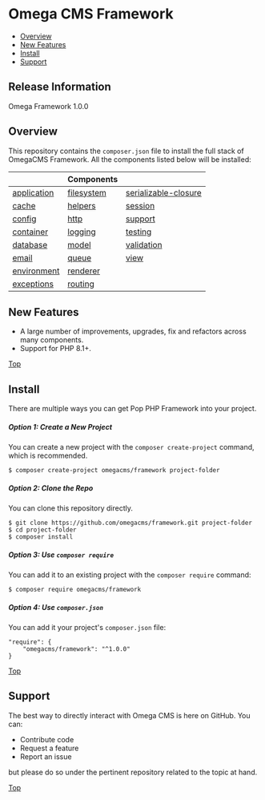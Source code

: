 Omega CMS Framework
===================

* [Overview](#overview)
* [New Features](#new-features)
* [Install](#install)
* [Support](#support)

Release Information
-------------------
Omega Framework 1.0.0

Overview
--------
This repository contains the `composer.json` file to install the full stack of OmegaCMS Framework.
All the components listed below will be installed:

|                                                        | Components                                           |                                                                         |
|--------------------------------------------------------|------------------------------------------------------|-------------------------------------------------------------------------|
| [application](https://github.com/omegacms/application) | [filesystem](https://github.com/omegacms/filesystem) | [serializable-closure](https://github.com/omegacms/serializable-closure)|
| [cache](https://github.com/omegacms/cache)             | [helpers](https://github.com/omegacms/helpers)       | [session](https://github.com/omegacms/session)                          |
| [config](https://github.com/omegacms/config)           | [http](https://github.com/omegacms/http)             | [support](https://github.com/omegacms/support)                          |
| [container](https://github.com/omegacms/container)     | [logging](https://github.com/omegacms/logging)       | [testing](https://github.com/omegacms/testing)                          |
| [database](https://github.com/omegacms/database)       | [model](https://github.com/omegacms/model)           | [validation](https://github.com/omegacms/validating)                    |
| [email](https://github.com/omegacms/email)             | [queue](https://github.com/omegacms/queue)           | [view](https://github.com/omegacms/view)                                |
| [environment](https://github.com/omegacms/environment) | [renderer](https://github.com/omegacms/renderer)     |                                                                         |
| [exceptions](https://github.com/omegacms/exceptions)   | [routing](https://github.com/omegacms/routing)       |                                                                         |

New Features
------------
* A large number of improvements, upgrades, fix and refactors across many components.
* Support for PHP 8.1+.

[Top](#omega-cms-framework)

Install
-------
There are multiple ways you can get Pop PHP Framework into your project.

##### Option 1: Create a New Project

You can create a new project with the `composer create-project` command, which is recommended.

```console
$ composer create-project omegacms/framework project-folder
```

##### Option 2: Clone the Repo

You can clone this repository directly.

```console
$ git clone https://github.com/omegacms/framework.git project-folder
$ cd project-folder
$ composer install
```

##### Option 3: Use `composer require`

You can add it to an existing project with the `composer require` command:

```console
$ composer require omegacms/framework
```

##### Option 4: Use `composer.json`

You can add it your project's `composer.json` file:

    "require": {
        "omegacms/framework": "^1.0.0"
    }


[Top](#omega-cms-framework)

Support
-------

The best way to directly interact with Omega CMS is here on GitHub. You can:

- Contribute code
- Request a feature
- Report an issue

but please do so under the pertinent repository related to the topic at hand. 

[Top](#omega-cms-framework)

